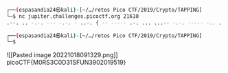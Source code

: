 ```bash
┌──(espasandia24㉿kali)-[~/…/retos Pico CTF/2019/Crypto/TAPPING]
└─$ nc jupiter.challenges.picoctf.org 21610
.--. .. -.-. --- -.-. - ..-. { -- ----- .-. ... ...-- -.-. ----- -.. ...-- .---- ... ..-. ..- -. ...-- ----. ----- ..--- ----- .---- ----. ..... .---- ----. } 
                                                                                
┌──(espasandia24㉿kali)-[~/…/retos Pico CTF/2019/Crypto/TAPPING]
└─$ 

```
![[Pasted image 20221018091329.png]]
picoCTF{M0RS3C0D31SFUN3902019519}